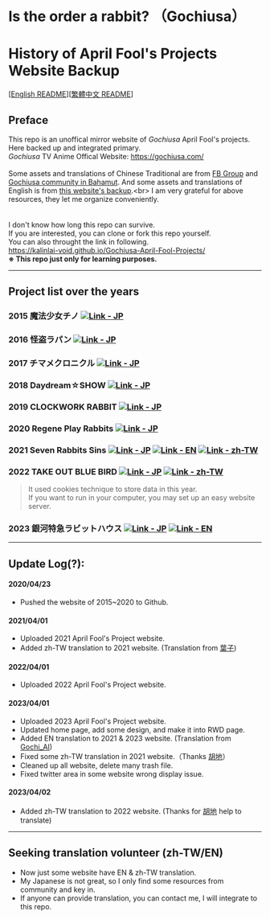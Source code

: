 # Is the order a rabbit? （Gochiusa）
# History of April Fool's Projects Website Backup

[[English README](README.md)][[繁體中文 README](README_zh-tw.md)]

## Preface
This repo is an unoffical mirror website of *Gochiusa* April Fool's projects.<br>
Here backed up and integrated primary.<br>
*Gochiusa* TV Anime Offical Website: https://gochiusa.com/<br>
<br>
Some assets and translations of Chinese Traditional are from [FB Group](https://www.facebook.com/groups/1473402019387376) and [Gochiusa community in Bahamut](https://forum.gamer.com.tw/A.php?bsn=45294). And some assets and translations of English is from [this website's backup](https://gochiusa.fandom.com/wiki/Official_April_Fool%27s_Projects.).<br>
I am very grateful for above resources, they let me organize conveniently.<br>
<br><br>
I don't know how long this repo can survive.<br>
If you are interested, you can clone or fork this repo yourself.<br>
You can also throught the link in following.<br>
https://kalinlai-void.github.io/Gochiusa-April-Fool-Projects/<br>
<b> ※ This repo just only for learning purposes. </b>

---
## Project list over the years

### 2015 魔法少女チノ [![Link - JP](https://img.shields.io/badge/Link-JP-blue)](https://kalinlai-void.github.io/Gochiusa-April-Fool-Projects/gochiusa2015/gochiusa.com/af/index.html)

### 2016 怪盗ラパン [![Link - JP](https://img.shields.io/badge/Link-JP-blue)](https://kalinlai-void.github.io/Gochiusa-April-Fool-Projects/gochiusa2016/gochiusa.com/af/index.html)

### 2017 チマメクロニクル [![Link - JP](https://img.shields.io/badge/Link-JP-blue)](https://kalinlai-void.github.io/Gochiusa-April-Fool-Projects/gochiusa2017/gochiusa.com/af/index.html) 

### 2018 Daydream☆SHOW [![Link - JP](https://img.shields.io/badge/Link-JP-blue)](https://kalinlai-void.github.io/Gochiusa-April-Fool-Projects/gochiusa2018/gochiusa.com/af/index.html)

### 2019 CLOCKWORK RABBIT [![Link - JP](https://img.shields.io/badge/Link-JP-blue)](https://kalinlai-void.github.io/Gochiusa-April-Fool-Projects/gochiusa2019/gochiusa.com/index.html)

### 2020 Regene Play Rabbits [![Link - JP](https://img.shields.io/badge/Link-JP-blue)](https://kalinlai-void.github.io/Gochiusa-April-Fool-Projects/gochiusa2020/gochiusa.com/af/index.html)

### 2021 Seven Rabbits Sins [![Link - JP](https://img.shields.io/badge/Link-JP-blue)](https://kalinlai-void.github.io/Gochiusa-April-Fool-Projects/gochiusa2021/gochiusa.com/af/index.html) [![Link - EN](https://img.shields.io/badge/Link-EN-ff69b4)](https://kalinlai-void.github.io/Gochiusa-April-Fool-Projects/gochiusa2021/gochiusa.com/af/index-en.html)  [![Link - zh-TW](https://img.shields.io/badge/Link-zhTW-active)](https://kalinlai-void.github.io/Gochiusa-April-Fool-Projects/gochiusa2021/gochiusa.com/af/index-zh-tw.html)

### 2022 TAKE OUT BLUE BIRD [![Link - JP](https://img.shields.io/badge/Link-JP-blue)](https://kalinlai-void.github.io/Gochiusa-April-Fool-Projects/gochiusa2022/gochiusa.com/af/index.html) [![Link - zh-TW](https://img.shields.io/badge/Link-zhTW-active)](https://kalinlai-void.github.io/Gochiusa-April-Fool-Projects/gochiusa2022/gochiusa.com/af/index-zh-tw.html)
> It used cookies technique to store data in this year. <br>
> If you want to run in your computer, you may set up an easy website server.

### 2023 銀河特急ラビットハウス [![Link - JP](https://img.shields.io/badge/Link-JP-blue)](https://kalinlai-void.github.io/Gochiusa-April-Fool-Projects/gochiusa2023/gochiusa.com/af/index.html) [![Link - EN](https://img.shields.io/badge/Link-EN-ff69b4)](https://kalinlai-void.github.io/Gochiusa-April-Fool-Projects/gochiusa2023/gochiusa.com/af/index-en.html)

---
## Update Log(?):
#### 2020/04/23
- Pushed the website of 2015~2020 to Github.
#### 2021/04/01
- Uploaded 2021 April Fool's Project website.
- Added zh-TW translation to 2021 website. (Translation from [葉子](https://drive.google.com/drive/folders/18wBTug8KaPq2TH4SVcePVXZ9SBg5YlVJ?fbclid=IwAR0wG9G2LLAaM3O3X6wLgpqxfR-LARqohXf2t21X1LPas6RZiO9LAfvH1Ac))
#### 2022/04/01
- Uploaded 2022 April Fool's Project website.
#### 2023/04/01
- Uploaded 2023 April Fool's Project website.
- Updated home page, add some design, and make it into RWD page. 
- Added EN translation to 2021 & 2023 website. (Translation from [Gochi_AI](https://github.com/gochiAI))
- Fixed some zh-TW translation in 2021 website.（Thanks [胡地](https://home.gamer.com.tw/homeindex.php?owner=eten851229)）
- Cleaned up all website, delete many trash file. 
- Fixed twitter area in some website wrong display issue.
#### 2023/04/02
- Added zh-TW translation to 2022 website. (Thanks for [胡地](https://home.gamer.com.tw/homeindex.php?owner=eten851229) help to translate)

---
## Seeking translation volunteer (zh-TW/EN)
- Now just some website have EN & zh-TW translation.
- My Japanese is not great, so I only find some resources from community and key in.
- If anyone can provide translation, you can contact me, I will integrate to this repo.